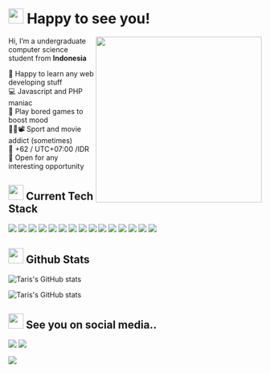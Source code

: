 # <img src="https://pfps.gg/assets/banners/7899-mountains.gif" width="30px"> Happy to see you!

<img align='right' src="https://media.giphy.com/media/ZmdErsWqppgMo/giphy.gif" width="330">
Hi, I’m a undergraduate computer science student from <b>Indonesia</b>

👀 Happy to learn any web developing stuff <br/> 💻 Javascript and PHP maniac <br/> 🚀 Play bored games to boost mood <br/> 💪🏼📽 Sport and movie addict (sometimes) <br/> 🧭 +62 / UTC+07:00 /IDR <br/> 🐳 Open for any interesting opportunity
<br/>

## <img src="https://cdn3.emoji.gg/emojis/4017-derpbounce.gif" width="30px"> Current Tech Stack
<img src="https://img.shields.io/badge/html5%20-%23E34F26.svg?&style=for-the-badge&logo=html5&logoColor=white"/> <img src="https://img.shields.io/badge/css3%20-%231572B6.svg?&style=for-the-badge&logo=css3&logoColor=white"/> <img src="https://img.shields.io/badge/Sass-CC6699?style=for-the-badge&logo=sass&logoColor=white" /> <img src="https://img.shields.io/badge/Bootstrap-563D7C?style=for-the-badge&logo=bootstrap&logoColor=white"/> <img src="https://img.shields.io/badge/Tailwind_CSS-38B2AC?style=for-the-badge&logo=tailwind-css&logoColor=white" /> <img src="https://img.shields.io/badge/javascript-%23F7DF1E.svg?&style=for-the-badge&logo=javascript&logoColor=black"/> <img src="https://img.shields.io/badge/Node.js-43853D?style=for-the-badge&logo=node.js&logoColor=white"/> <img src="https://img.shields.io/badge/react%20-%2361DAFB.svg?&style=for-the-badge&logo=react&logoColor=black"/> <img src="https://img.shields.io/badge/PHP-777BB4?style=for-the-badge&logo=php&logoColor=white"/> <img src="https://img.shields.io/badge/Laravel-FF2D20?style=for-the-badge&logo=laravel&logoColor=white"/> <img src="https://img.shields.io/badge/MySQL-00000F?style=for-the-badge&logo=mysql&logoColor=white"/> <img src="https://img.shields.io/badge/MongoDB-4EA94B?style=for-the-badge&logo=mongodb&logoColor=white"/>  <img src="https://img.shields.io/badge/git-%23F05032.svg?&style=for-the-badge&logo=git&logoColor=white"> <img src="https://img.shields.io/badge/Postman-FF6C37?style=for-the-badge&logo=Postman&logoColor=white"> <img src="https://img.shields.io/badge/Heroku-430098?style=for-the-badge&logo=heroku&logoColor=white"/>
<br/>

## <img src="https://cdn3.emoji.gg/emojis/3379-rainbowsheeptrain.gif" width="30px"> Github Stats
![Taris's GitHub stats](https://github-readme-stats.vercel.app/api?username=tarisahmadj&show_icons=true&theme=radical)

![Taris's GitHub stats](https://github-readme-stats.vercel.app/api/top-langs/?username=tarisahmadj&layout=compact&theme=radical)
<br/>

## <img src="https://cdn3.emoji.gg/emojis/1805-nyan-goat.gif" width="30px"/> See you on social media..
<a href="https://www.instagram.com/tarisahmd/"><img src="https://img.shields.io/badge/Instagram-E4405F?style=for-the-badge&logo=instagram&logoColor=white" /></a>
<a href="https://www.linkedin.com/in/tarisahmadj/"><img src="https://img.shields.io/badge/LinkedIn-0077B5?style=for-the-badge&logo=linkedin&logoColor=white" /></a>
<br/>

[![](https://visitcount.itsvg.in/api?id=tarisahmadj&label=Profile%20Views&color=0&icon=5&pretty=true)](https://visitcount.itsvg.in)

<!-- ### <img src="https://cdn3.emoji.gg/emojis/1865-codercat.gif" width="30px"> Next stop
<img src="https://img.shields.io/badge/Express.js-404D59?style=for-the-badge"/> <img src="https://img.shields.io/badge/Redux-593D88?style=for-the-badge&logo=redux&logoColor=white"/> <img src="https://img.shields.io/badge/TypeScript-007ACC?style=for-the-badge&logo=typescript&logoColor=white"/> --!>
